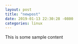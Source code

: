 ```yaml
---
layout: post
title: "newpost"
date: 2019-01-13 22:30:28 -0800
categories: linux
---
```


This is some sample content

